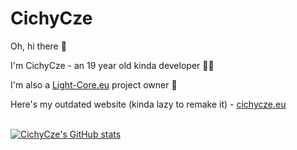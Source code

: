 # CichyCze
Oh, hi there 👋

I'm CichyCze - an 19 year old kinda developer 👨‍💻

I'm also a [Light-Core.eu](https://light-core.eu) project owner 👔

Here's my outdated website (kinda lazy to remake it) - [cichycze.eu](https://cichycze.eu)<br/><br/>

[![CichyCze's GitHub stats](https://github-readme-stats.vercel.app/api?username=cichycze&count_private=true&show_icons=true&theme=github_dark_dimmed)](https://github.com/anuraghazra/github-readme-stats)

